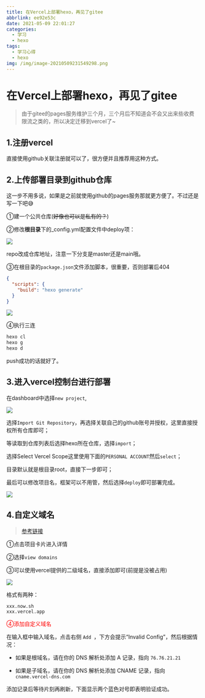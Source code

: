 ```yaml
---
title: 在Vercel上部署hexo，再见了gitee
abbrlink: ee92e53c
date: 2021-05-09 22:01:27
categories:
  - 学习
  - hexo
tags:
  - 学习心得
  - hexo
img: /img/image-20210509231549298.png
---
```


# 在Vercel上部署hexo，再见了gitee

> 由于gitee的pages服务维护三个月，三个月后不知道会不会又出来些收费限流之类的，所以决定迁移到vercel了~

## 1.注册vercel

直接使用github关联注册就可以了，很方便并且推荐用这种方式。

## 2.上传部署目录到github仓库

这一步不用多说，如果是之前就使用github的pages服务那就更方便了。不过还是写一下吧😅

①建一个公共仓库(~~好像也可以是私有的？~~)

②修改**根目录**下的_config.yml配置文件中deploy项：

![](/img/image-20210509221039752.png)

repo改成仓库地址，注意一下分支是master还是main哦。

③在根目录的`package.json`文件添加脚本，很重要，否则部署后404

```json
{
  "scripts": {
    "build": "hexo generate"
  }
}
```

![](/img/image-20210509221424840.png)

④执行三连

```bash
hexo cl
hexo g
hexo d
```

push成功的话就好了。

## 3.进入vercel控制台进行部署

在dashboard中选择`new project`,

![](/img/image-20210509221614721.png)

选择`Import Git Repository`，再选择关联自己的github账号并授权，这里直接授权所有仓库即可；

等读取到仓库列表后选择hexo所在仓库，选择`import`；

选择Select Vercel Scope这里使用下面的`PERSONAL ACCOUNT`然后`select`；

目录默认就是根目录root，直接下一步即可；

最后可以修改项目名，框架可以不用管，然后选择`deploy`即可部署完成。

![](/img/image-20210509222022160.png)

## 4.自定义域名

> [参考链接](https://snow.js.org/hexo-vercel/)

①点击项目卡片进入详情

②选择`view domains`

③可以使用vercel提供的二级域名，直接添加即可(前提是没被占用)

![](/img/image-20210509222852367.png)

格式有两种：

```url
xxx.now.sh
xxx.vercel.app
```

<font color=red>④添加自定义域名</font>

在输入框中输入域名，点击右侧 `Add `，下方会提示“Invalid Config”，然后根据情况：

- 如果是根域名，请在你的 DNS 解析处添加 A 记录，指向 `76.76.21.21`

- 如果是子域名，请在你的 DNS 解析处添加 CNAME 记录，指向 `cname.vercel-dns.com`

添加记录后等待片刻再刷新，下面显示两个蓝色对号即表明验证成功。